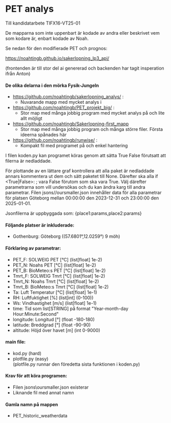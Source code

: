 # PET analys 
Till kandidatarbete TIFX16-VT25-01

De mapparna som inte uppenbart är kodade av andra eller beskrivet vem som kodare är, enbart kodade av Noah.

Se nedan för den modifierade PET och prognos:

https://noahtingb.github.io/sakerlopning_lp3_api/ 

(frontenden är till stor del ai genererad och backenden har tagit insperation ifrån Anton)



#### De olika delarna i den mörka Fysik-Jungeln
 - https://github.com/noahtingb/sakerlopning_analys/ :
     - Nuvarande mapp med mycket analys i
 - https://github.com/noahtingb/PET_projekt_big/     :
     - Stor map med många jobbig program med mycket analys på och lite allt möjligt
 - https://github.com/noahtingb/Sakerlopning-first_mapp
     - Stor map med många jobbig program och många större filer. Första ideerna spånades här
 - https://github.com/noahtingb/runwise/             :
     - Kompakt fil med programet på och enkel hantering

I filen koden.py kan programet köras genom att sätta True False förutsatt att filerna är nedladdade.

För plottande av en lättare graf kontrollera att alla paket är nedladdade annars kommentera ut dem och sätt paketet till None. 
Därefter ska alla if <True|False>: <something>; vara False förutom <whattoplot> som ska vara True.
Välj därefter parametrarna som vill undersökas och du kan ändra karg till andra parametrar.
Filen jsons//oursmaller.json innehåller data för alla parametrar för platsen Göteborg mellan 00:00:00 den 2023-12-31 och 23:00:00 den 2025-01-01.

Jsonfilerna är uppbyggada som: {place1:params,place2:params}

#### Följande platser är inkluderade: 
- Gothenburg: Göteborg ((57.6801°,12.0259°) 9 möh)

#### Förklaring av parametrar: 
- PET_F:      SOLWEIG PET    [°C]  (list[float] 1e-2) 
- PET_N:      Noahs PET       [°C]  (list[float] 1e-2) 
- PET_B:      BioMeteo:s PET  [°C]  (list[float] 1e-2) 
- Tmrt_F:     SOLWEIG Tmrt   [°C]  (list[float] 1e-2) 
- Tmrt_N:     Noahs Tmrt      [°C]  (list[float] 1e-2) 
- Tmrt_B:     BioMeteo:s Tmrt [°C]  (list[float] 1e-2) 
- Ta:         Luft Temperatur [°C]  (list[float] 1e-1) 
- RH:         Luftfuktighet   [%]   (list[int] (0-100))
- Ws:         Vindhastighet   [m/s] (list[float] 1e-1) 
- time:       Tid som list[STRING] på format "Year-month-day Hour:Minute:Second" 
- longitude:  Longitud        [°]   (float -180-180) 
- latitude:   Breddgrad       [°]   (float -90-90) 
- altitude:   Höjd över havet [m]   (int 0-9000) 

#### main file: 
 - kod.py (hard)
 - plotfile.py (easy) \
(plotfile.py runnar den föredetta sista funktionen i koden.py)

#### Krav för att köra programen:
 - Filen jsons\oursmaller.json existerar
 - Liknande fil med annat namn

#### Gamla namn på mappen
 - PET_historic_weatherdata
